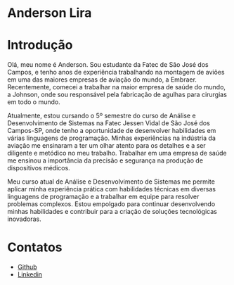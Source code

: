 # Anderson Lira

# Introdução
Olá, meu nome é Anderson. Sou estudante da Fatec de São José dos Campos, e tenho anos de experiência trabalhando na montagem de aviões em uma das maiores empresas de aviação do mundo, a Embraer. Recentemente, comecei a trabalhar na maior empresa de saúde do mundo, a Johnson, onde sou responsável pela fabricação de agulhas para cirurgias em todo o mundo.

Atualmente, estou cursando o 5º semestre do curso de Análise e Desenvolvimento de Sistemas na Fatec Jessen Vidal de São José dos Campos-SP, onde tenho a oportunidade de desenvolver habilidades em várias linguagens de programação. Minhas experiências na indústria da aviação me ensinaram a ter um olhar atento para os detalhes e a ser diligente e metódico no meu trabalho. Trabalhar em uma empresa de saúde me ensinou a importância da precisão e segurança na produção de dispositivos médicos.

Meu curso atual de Análise e Desenvolvimento de Sistemas me permite aplicar minha experiência prática com habilidades técnicas em diversas linguagens de programação e a trabalhar em equipe para resolver problemas complexos. Estou empolgado para continuar desenvolvendo minhas habilidades e contribuir para a criação de soluções tecnológicas inovadoras.
# Contatos
* [Github](https://github.com/alira1984)
* [Linkedin](https://www.linkedin.com/in/anderson-lira-ads/)




